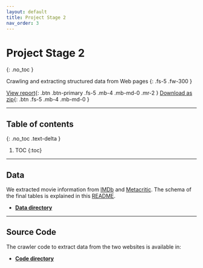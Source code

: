 ```yaml
---
layout: default
title: Project Stage 2
nav_order: 3
---
```


# Project Stage 2
{: .no_toc }

Crawling and extracting structured data from Web pages
{: .fs-5 .fw-300 }

[View report](https://chen-xanadu.github.io/cs839-website/reports/stage2_report.pdf){: .btn .btn-primary .fs-5 .mb-4 .mb-md-0 .mr-2 } [Download as zip](https://github.com/chen-xanadu/cs839-website/raw/master/stage2/stage2.zip){: .btn .fs-5 .mb-4 .mb-md-0 }

---


## Table of contents
{: .no_toc .text-delta }

1. TOC
{:toc}

---

## Data

We extracted movie information from [IMDb](https://www.imdb.com/) and [Metacritic](https://www.metacritic.com/). The schema of the final tables is explained in this [README](https://github.com/chen-xanadu/cs839-website/blob/master/stage2/data/README.md).

- [**Data directory**](https://github.com/chen-xanadu/cs839-website/tree/master/stage2/data)

---

## Source Code

The crawler code to extract data from the two websites is available in:

- [**Code directory**](https://github.com/chen-xanadu/cs839-website/tree/master/stage2/src)

<!-- ---

## Report

The final report is available [**here**](https://chen-xanadu.github.io/cs839-website/reports/stage2_report.pdf). -->

